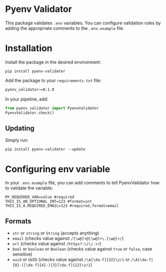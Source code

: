 # Pyenv Validator

This package validates `.env` variables. You can configure validation rules by 
adding the appropriate comments to the `.env.example` file.

# Installation

Install the package in the desired environment:

```
pip install pyenv-validator
```

Add the package to your `requirements.txt` file:

```txt
pyenv_validator~=0.1.0
```

In your pipeline, add:

```python
from pyenv_validator import PyenvValidator
PyenvValidator.check()
```

## Updating

Simply run:

```
pip install pyenv-validator --update
```

# Configuring env variable

In your `.env.example` file, you can add comments to tell PyenvValidator how to validate the variable:

```
MY_REQUIRED_VAR=value #required
THIS_IS_AN_OPTIONAL_INT=123 #format=int
THIS_IS_A_REQUIRED_EMAIL=123 #required,format=email
```

## Formats

- `str` or `string` or `String` (accepts anything)
- `email` (checks value against `/[\w@]+@[\w@]+\.[\w@]+/`)
- `url` (checks value against `/https?:\/\/.+/`)
- `bool` or `boolean` or `Boolean` (checks value against `true` or `false`, case sensitive)
- `uuid` or `UUID` (checks value against `/\A[\da-f]{32}\z/i` or `/\A[\da-f]{8}-([\da-f]{4}-){3}[\da-f]{12}\z/i`)
